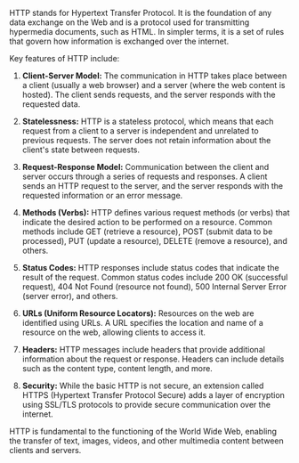 HTTP stands for Hypertext Transfer Protocol. It is the foundation of any data exchange on the Web and is a protocol used for transmitting hypermedia documents, such as HTML. In simpler terms, it is a set of rules that govern how information is exchanged over the internet.

Key features of HTTP include:

1. **Client-Server Model:** The communication in HTTP takes place between a client (usually a web browser) and a server (where the web content is hosted). The client sends requests, and the server responds with the requested data.

2. **Statelessness:** HTTP is a stateless protocol, which means that each request from a client to a server is independent and unrelated to previous requests. The server does not retain information about the client's state between requests.

3. **Request-Response Model:** Communication between the client and server occurs through a series of requests and responses. A client sends an HTTP request to the server, and the server responds with the requested information or an error message.

4. **Methods (Verbs):** HTTP defines various request methods (or verbs) that indicate the desired action to be performed on a resource. Common methods include GET (retrieve a resource), POST (submit data to be processed), PUT (update a resource), DELETE (remove a resource), and others.

5. **Status Codes:** HTTP responses include status codes that indicate the result of the request. Common status codes include 200 OK (successful request), 404 Not Found (resource not found), 500 Internal Server Error (server error), and others.

6. **URLs (Uniform Resource Locators):** Resources on the web are identified using URLs. A URL specifies the location and name of a resource on the web, allowing clients to access it.

7. **Headers:** HTTP messages include headers that provide additional information about the request or response. Headers can include details such as the content type, content length, and more.

8. **Security:** While the basic HTTP is not secure, an extension called HTTPS (Hypertext Transfer Protocol Secure) adds a layer of encryption using SSL/TLS protocols to provide secure communication over the internet.

HTTP is fundamental to the functioning of the World Wide Web, enabling the transfer of text, images, videos, and other multimedia content between clients and servers.